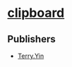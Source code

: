 # [clipboard](https://pypi.org/project/clipboard)



## Publishers
- [Terry.Yin](https://pypi.org/user/Terry.Yin)

